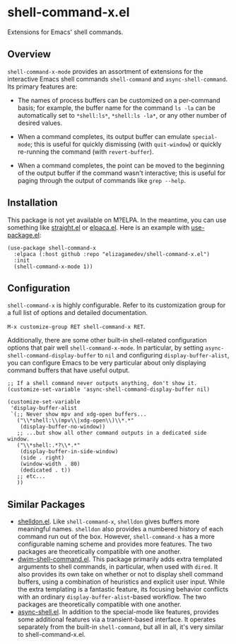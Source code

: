 # shell-command-x.el

Extensions for Emacs' shell commands.

## Overview

`shell-command-x-mode` provides an assortment of extensions for the interactive
Emacs shell commands `shell-command` and `async-shell-command`. Its primary
features are:

- The names of process buffers can be customized on a per-command basis; for
  example, the buffer name for the command `ls -la` can be automatically set to
  `*shell:ls*`, `*shell:ls -la*`, or any other number of desired values.

- When a command completes, its output buffer can emulate `special-mode`; this
  is useful for quickly dismissing (with `quit-window`) or quickly re-running
  the command (with `revert-buffer`).

- When a command completes, the point can be moved to the beginning of the
  output buffer if the command wasn't interactive; this is useful for paging
  through the output of commands like `grep --help`.

## Installation

This package is not yet available on M?ELPA. In the meantime, you can use
something like [straight.el](https://github.com/radian-software/straight.el) or
[elpaca.el](https://github.com/progfolio/elpaca). Here is an example with
[use-package.el](https://github.com/jwiegley/use-package):

```elisp
(use-package shell-command-x
  :elpaca (:host github :repo "elizagamedev/shell-command-x.el")
  :init
  (shell-command-x-mode 1))
```

## Configuration

`shell-command-x` is highly configurable. Refer to its customization group for a
full list of options and detailed documentation.

`M-x customize-group RET shell-command-x RET`.

Additionally, there are some other built-in shell-related configuration options
that pair well `shell-command-x-mode`. In particular, by setting
`async-shell-command-display-buffer` to `nil` and configuring
`display-buffer-alist`, you can configure Emacs to be very particular about only
displaying command buffers that have useful output.

```elisp
;; If a shell command never outputs anything, don't show it.
(customize-set-variable 'async-shell-command-display-buffer nil)

(customize-set-variable
 'display-buffer-alist
 `(;; Never show mpv and xdg-open buffers...
   ("\\*shell:\\(mpv\\|xdg-open\\)\\*.*"
    (display-buffer-no-window))
   ;; ...but show all other command outputs in a dedicated side window.
   ("\\*shell:.*?\\*.*"
    (display-buffer-in-side-window)
    (side . right)
    (window-width . 80)
    (dedicated . t))
   ;; etc...
   ))
```

## Similar Packages

- [shelldon.el](https://github.com/Overdr0ne/shelldon). Like `shell-command-x`,
  `shelldon` gives buffers more meaningful names. `shelldon` also provides a
  numbered history of each command run out of the box. However,
  `shell-command-x` has a more configurable naming scheme and provides more
  features. The two packages are theoretically compatible with one another.
- [dwim-shell-command.el](https://github.com/xenodium/dwim-shell-command). This
  package primarily adds extra templated arguments to shell commands, in
  particular, when used with `dired`. It also provides its own take on whether
  or not to display shell command buffers, using a combination of heuristics and
  explicit user input. While the extra templating is a fantastic feature, its
  focusing behavior conflicts with an ordinary `display-buffer-alist`-based
  workflow. The two packages are theoretically compatible with one another.
- [async-shell.el](https://github.com/sgpthomas/async-shell). In addition to the
  special-mode like features, provides some additional features via a
  transient-based interface. It operates separately from the built-in
  `shell-command`, but all in all, it's very similar to shell-command-x.el.
